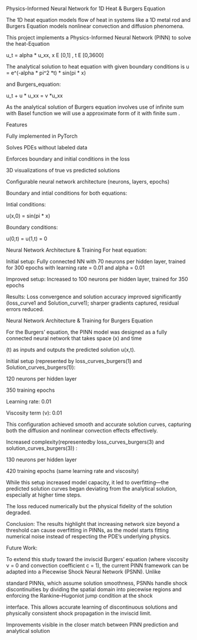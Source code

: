 Physics-Informed Neural Network for 1D Heat & Burgers Equation


The 1D heat equation models flow of heat in systems like a 1D metal rod and Burgers Equation models nonlinear convection and diffusion phenomena.


This project implements a Physics-Informed Neural Network (PINN) to solve the heat-Equation 


u_t  = alpha * u_xx,  x E [0,1]  , t E [0,3600]

The analytical solution to heat equation with given boundary conditions is u = e^(-alpha * pi^2 *t) * sin(pi * x)

and Burgers_equation:


u_t + u * u_xx = v *u_xx

As the analytical solution of Burgers equation involves use of infinite sum  with Basel function we will use a approximate form of it with finite sum .

Features


Fully implemented in PyTorch


Solves PDEs without labeled data


Enforces boundary and initial conditions in the loss


3D visualizations of true vs predicted solutions


Configurable neural network architecture (neurons, layers, epochs)



Boundary and intial conditions for both equations:


Intial conditions:


u(x,0) = sin(pi * x)


Boundary conditions:


u(0,t) = u(1,t) = 0





Neural Network Architecture & Training For heat equation:


Initial setup: Fully connected NN with 70 neurons per hidden layer, trained for 300 epochs with learning rate = 0.01 and alpha = 0.01





Improved setup: Increased to 100 neurons per hidden layer, trained for 350 epochs


Results: Loss convergence and solution accuracy improved significantly (loss_curve1 and Solution_curve1); sharper gradients captured, residual errors reduced.



Neural Network Architecture & Training  for Burgers Equation


For the Burgers’ equation, the PINN model was designed as a fully connected neural network that takes space (x) and time 


(t) as inputs and outputs the predicted solution u(x,t).

Initial setup (represented by loss_curves_burgers(1) and Solution_curves_burgers(1)):

120 neurons per hidden layer

350 training epochs

Learning rate: 0.01

Viscosity term (ν): 0.01

This configuration achieved smooth and accurate solution curves, capturing both the diffusion and nonlinear convection effects effectively.

Increased complexity(representedby loss_curves_burgers(3) and solution_curves_burgers(3)) :

130 neurons per hidden layer

420 training epochs (same learning rate and viscosity)

While this setup increased model capacity, it led to overfitting—the predicted solution curves began deviating from the analytical solution, especially at higher time steps.

The loss reduced numerically but the physical fidelity of the solution degraded.

Conclusion: The results highlight that increasing network size beyond a threshold can cause overfitting in PINNs, as the model starts fitting numerical noise instead of respecting the PDE’s underlying physics.

Future Work:

To extend this study toward the inviscid Burgers’ equation (where viscosity ν = 0 and convection coefficient c = 1), the current PINN framework can be adapted into a Piecewise Shock Neural Network (PSNN). Unlike 

standard PINNs, which assume solution smoothness, PSNNs handle shock discontinuities by dividing the spatial domain into piecewise regions and enforcing the Rankine–Hugoniot jump condition at the shock 

interface. This allows accurate learning of discontinuous solutions and physically consistent shock propagation in the inviscid limit.





Improvements visible in the closer match between PINN prediction and analytical solution
